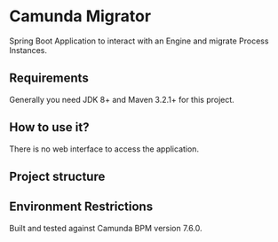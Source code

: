 # Camunda Migrator
Spring Boot Application to interact with an Engine and migrate Process Instances.

## Requirements
Generally you need JDK 8+ and Maven 3.2.1+ for this project.    

## How to use it?
There is no web interface to access the application.

## Project structure

## Environment Restrictions
Built and tested against Camunda BPM version 7.6.0.